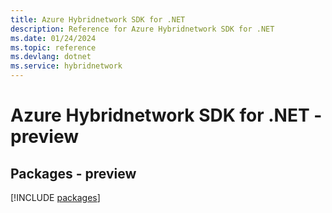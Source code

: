 ```yaml
---
title: Azure Hybridnetwork SDK for .NET
description: Reference for Azure Hybridnetwork SDK for .NET
ms.date: 01/24/2024
ms.topic: reference
ms.devlang: dotnet
ms.service: hybridnetwork
---
```

# Azure Hybridnetwork SDK for .NET - preview
## Packages - preview
[!INCLUDE [packages](hybridnetwork-index.md)]